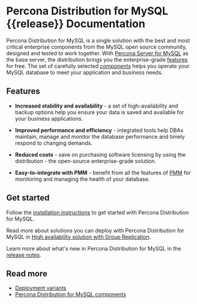 # Percona Distribution for MySQL {{release}} Documentation

Percona Distribution for MySQL is a single solution with the best and most critical enterprise components from the MySQL open source community, designed and tested to work together. With [Percona Server for MySQL](https://www.percona.com/software/mysql-database/percona-server) as the base server, the distribution brings you the enterprise-grade [features](#features) for free. The set of carefully selected [components](components.md) helps you operate your MySQL database to meet your application and business needs.

## Features

- **Increased stability and availability** - a set of high-availability and backup options help you ensure your data is saved and available for your business applications. 

- **Improved performance and efficiency** - integrated tools help DBAs maintain, manage and monitor the database performance and timely respond to changing demands. 

- **Reduced costs** - save on purchasing software licensing by using the distribution - the open-source enterprise-grade solution.

- **Easy-to-integrate with PMM** - benefit from all the features of [PMM](https://docs.percona.com/percona-monitoring-and-management/index.html) for monitoring and managing the health of your database. 

## Get started

Follow the [installation instructions](installing.md) to get started with Percona Distribution for MySQL.

Read more about solutions you can deploy with Percona Distribution for MySQL in [High availability solution with Group Replication](pdps-group-replication.md).

Learn more about what's new in Percona Distribution for MySQL in the [release notes](release-notes.md).

## Read more

* [Deployment variants](deployment-variants.md)
* [Percona Distribution for MySQL components](components.md)